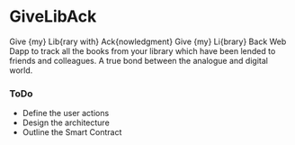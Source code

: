 # GiveLibAck
Give {my} Lib{rary with} Ack{nowledgment}
Give {my} Li{brary} Back
Web Dapp to track all the books from your library which have been lended to friends and colleagues.
A true bond between the analogue and digital world.
### ToDo
* Define the user actions
* Design the architecture
* Outline the Smart Contract

